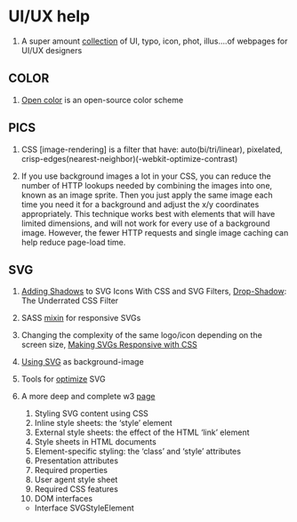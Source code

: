 # UI/UX help

1. A super amount [collection](https://www.uigoodies.com/) of UI, typo, icon, phot, illus....of webpages for UI/UX designers

## COLOR

1. [Open color](https://yeun.github.io/open-color/) is an
   open-source color scheme

## PICS

1. CSS [image-rendering] is a filter that have: auto(bi/tri/linear), pixelated, crisp-edges(nearest-neighbor)(-webkit-optimize-contrast)

2. If you use background images a lot in your CSS, you can reduce the number of HTTP lookups needed by combining the images into one, known as an image sprite. Then you just apply the same image each time you need it for a background and adjust the x/y coordinates appropriately. This technique works best with elements that will have limited dimensions, and will not work for every use of a background image. However, the fewer HTTP requests and single image caching can help reduce page-load time.

## SVG

1. [Adding Shadows](https://css-tricks.com/adding-shadows-to-svg-icons-with-css-and-svg-filters/) to SVG Icons With CSS and SVG Filters, [Drop-Shadow](https://css-irl.info/drop-shadow-the-underrated-css-filter/): The Underrated CSS Filter

1. SASS [mixin](https://mimoymima.com/sass-mixin-responsive-svgs/) for responsive SVGs

1. Changing the complexity of the same logo/icon depending on the screen size, [Making SVGs Responsive with CSS](https://tympanus.net/codrops/2014/08/19/making-svgs-responsive-with-css/comment-page-2/#comments)

1. [Using SVG](https://css-tricks.com/lodge/svg/06-using-svg-svg-background-image/) as background-image

1. Tools for [optimize](https://css-tricks.com/tools-for-optimizing-svg/) SVG

1. A more deep and complete w3 [page](https://www.w3.org/TR/SVG/styling.html#StylingUsingCSS)
   1. Styling SVG content using CSS
   2. Inline style sheets: the ‘style’ element
   3. External style sheets: the effect of the HTML ‘link’ element
   4. Style sheets in HTML documents
   5. Element-specific styling: the ‘class’ and ‘style’ attributes
   6. Presentation attributes
   7. Required properties
   8. User agent style sheet
   9. Required CSS features
   10. DOM interfaces
   - Interface SVGStyleElement
